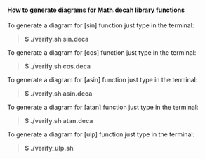 #### How to generate diagrams for Math.decah library functions

To generate a diagram for [sin] function just type in the terminal:
> **$ ./verify.sh sin.deca**

To generate a diagram for [cos] function just type in the terminal:
> **$ ./verify.sh cos.deca**

To generate a diagram for [asin] function just type in the terminal:
> **$ ./verify.sh asin.deca**

To generate a diagram for [atan] function just type in the terminal:
> **$ ./verify.sh atan.deca**

To generate a diagram for [ulp] function just type in the terminal:
> **$ ./verify_ulp.sh**
